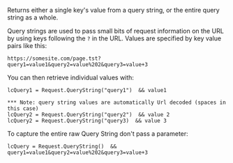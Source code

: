 ﻿Returns either a single key's value from a query string, or the entire query string as a whole.

Query strings are used to pass small bits of request information on the URL by using keys following the `?` in the URL. Values are specified by key value pairs like this:
```text
https://somesite.com/page.tst?query1=value1&query2=value%202&query3=value+3
```

You can then retrieve individual values with:

```foxpro
lcQuery1 = Request.QueryString("query1")  && value1

*** Note: query string values are automatically Url decoded (spaces in this case)
lcQuery2 = Request.QueryString("query2")  && value 2
lcQuery2 = Request.QueryString("query3)  && value 3
```

To capture the entire raw Query String don't pass a parameter:

```foxpro
lcQuery = Request.QueryString()  && query1=value1&query2=value%202&query3=value+3
```